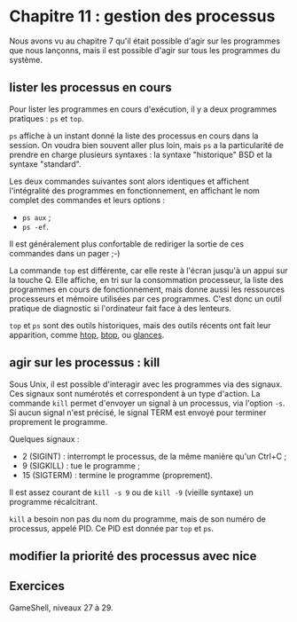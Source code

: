 # Chapitre 11 : gestion des processus

Nous avons vu au chapitre 7 qu'il était possible d'agir sur les programmes que
nous lançonns, mais il est possible d'agir sur tous les programmes du système.

## lister les processus en cours

Pour lister les programmes en cours d'exécution, il y a deux programmes
pratiques : `ps` et `top`.

`ps` affiche à un instant donné la liste des processus en cours dans la
session. On voudra bien souvent aller plus loin, mais `ps` a la particularité
de prendre en charge plusieurs syntaxes : la syntaxe "historique" BSD et la
syntaxe "standard".

Les deux commandes suivantes sont alors identiques et affichent l'intégralité
des programmes en fonctionnement, en affichant le nom complet des commandes et
leurs options :

* `ps aux` ;
* `ps -ef`.

Il est généralement plus confortable de rediriger la sortie de ces commandes
dans un pager ;-)

La commande `top` est différente, car elle reste à l'écran jusqu'à un appui sur
la touche Q. Elle affiche, en tri sur la consommation processeur, la liste des
programmes en cours de fonctionnement, mais donne aussi les ressources
processeurs et mémoire utilisées par ces programmes. C'est donc un outil
pratique de diagnostic si l'ordinateur fait face à des lenteurs.

`top` et `ps` sont des outils historiques, mais des outils récents ont fait
leur apparition, comme [htop](http://hisham.hm/htop/),
[btop](https://github.com/aristocratos/btop), ou
[glances](https://nicolargo.github.io/glances/).

## agir sur les processus : kill

Sous Unix, il est possible d'interagir avec les programmes via des signaux. Ces
signaux sont numérotés et correspondent à un type d'action. La commande `kill`
permet d'envoyer un signal à un processus, via l'option `-s`. Si aucun signal
n'est précisé, le signal TERM est envoyé pour terminer proprement le programme.


Quelques signaux :

* 2 (SIGINT) : interrompt le processus, de la même manière qu'un Ctrl+C ;
* 9 (SIGKILL) : tue le programme ;
* 15 (SIGTERM) : termine le programme (proprement).

Il est assez courant de `kill -s 9` ou de `kill -9` (vieille syntaxe) un
programme récalcitrant.

`kill` a besoin non pas du nom du programme, mais de son numéro de processus,
appelé PID. Ce PID est donnée par `top` et `ps`.

## modifier la priorité des processus avec nice



## Exercices

GameShell, niveaux 27 à 29.
